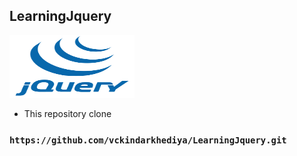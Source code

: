 ## LearningJquery

<code align=center><img src="https://github.com/devicons/devicon/blob/master/icons/jquery/jquery-plain-wordmark.svg" title="jquery" alt="jquery" width="200" height="100"/></code>


* This repository clone 
### `https://github.com/vckindarkhediya/LearningJquery.git` 
